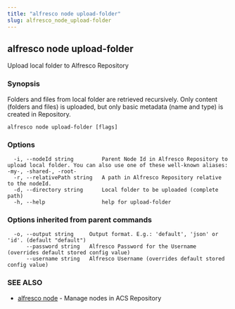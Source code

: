 ```yaml
---
title: "alfresco node upload-folder"
slug: alfresco_node_upload-folder
---
```

## alfresco node upload-folder

Upload local folder to Alfresco Repository

### Synopsis

Folders and files from local folder are retrieved recursively.
Only content (folders and files) is uploaded, but only basic metadata (name and type) is created in Repository.

```
alfresco node upload-folder [flags]
```

### Options

```
  -i, --nodeId string         Parent Node Id in Alfresco Repository to upload local folder. You can also use one of these well-known aliases: -my-, -shared-, -root-
  -r, --relativePath string   A path in Alfresco Repository relative to the nodeId.
  -d, --directory string      Local folder to be uploaded (complete path)
  -h, --help                  help for upload-folder
```

### Options inherited from parent commands

```
  -o, --output string     Output format. E.g.: 'default', 'json' or 'id'. (default "default")
      --password string   Alfresco Password for the Username (overrides default stored config value)
      --username string   Alfresco Username (overrides default stored config value)
```

### SEE ALSO

* [alfresco node](alfresco_node.md)	 - Manage nodes in ACS Repository

